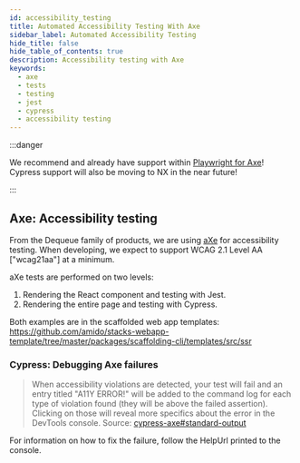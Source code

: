```yaml
---
id: accessibility_testing
title: Automated Accessibility Testing With Axe
sidebar_label: Automated Accessibility Testing
hide_title: false
hide_table_of_contents: true
description: Accessibility testing with Axe
keywords:
  - axe
  - tests
  - testing
  - jest
  - cypress
  - accessibility testing
---
```


:::danger

We recommend and already have support within [Playwright for Axe](./testing_in_nx/playwright_accessibility_testing.md)! Cypress support will also be moving to NX in the near future!

:::

## Axe: Accessibility testing

From the Dequeue family of products, we are using
[aXe](https://www.deque.com/axe/) for accessibility testing. When developing, we
expect to support WCAG 2.1 Level AA ["wcag21aa"] at a minimum.

aXe tests are performed on two levels:

1. Rendering the React component and testing with Jest.
2. Rendering the entire page and testing with Cypress.

Both examples are in the scaffolded web app templates: <https://github.com/amido/stacks-webapp-template/tree/master/packages/scaffolding-cli/templates/src/ssr>

### Cypress: Debugging Axe failures

> When accessibility violations are detected, your test will fail and an entry titled "A11Y ERROR!" will be added to the command log for each type of violation found (they will be above the failed assertion). Clicking on those will reveal more specifics about the error in the DevTools console.
Source: [cypress-axe#standard-output](https://github.com/avanslaars/cypress-axe#standard-output)

For information on how to fix the failure, follow the HelpUrl printed to the console.
